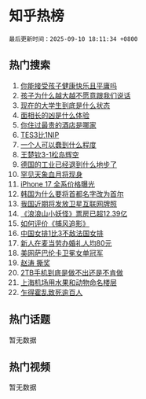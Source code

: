 # 知乎热榜

`最后更新时间：2025-09-10 18:11:34 +0800`

## 热门搜索

1. [你能接受孩子健康快乐且平庸吗](https://www.zhihu.com/search?q=%E4%BD%A0%E8%83%BD%E6%8E%A5%E5%8F%97%E5%AD%A9%E5%AD%90%E5%81%A5%E5%BA%B7%E5%BF%AB%E4%B9%90%E4%B8%94%E5%B9%B3%E5%BA%B8%E5%90%97)
1. [孩子为什么越大越不愿意跟我们说话](https://www.zhihu.com/search?q=%E5%AD%A9%E5%AD%90%E4%B8%BA%E4%BB%80%E4%B9%88%E8%B6%8A%E5%A4%A7%E8%B6%8A%E4%B8%8D%E6%84%BF%E6%84%8F%E8%B7%9F%E6%88%91%E4%BB%AC%E8%AF%B4%E8%AF%9D)
1. [现在的大学生到底是什么状态](https://www.zhihu.com/search?q=%E7%8E%B0%E5%9C%A8%E7%9A%84%E5%A4%A7%E5%AD%A6%E7%94%9F%E5%88%B0%E5%BA%95%E6%98%AF%E4%BB%80%E4%B9%88%E7%8A%B6%E6%80%81)
1. [面相长的凶是什么体验](https://www.zhihu.com/search?q=%E9%9D%A2%E7%9B%B8%E9%95%BF%E7%9A%84%E5%87%B6%E6%98%AF%E4%BB%80%E4%B9%88%E4%BD%93%E9%AA%8C)
1. [你住过最贵的酒店是哪家](https://www.zhihu.com/search?q=%E4%BD%A0%E4%BD%8F%E8%BF%87%E6%9C%80%E8%B4%B5%E7%9A%84%E9%85%92%E5%BA%97%E6%98%AF%E5%93%AA%E5%AE%B6)
1. [TES3比1NIP](https://www.zhihu.com/search?q=TES3%E6%AF%941NIP)
1. [一个人可以蠢到什么程度](https://www.zhihu.com/search?q=%E4%B8%80%E4%B8%AA%E4%BA%BA%E5%8F%AF%E4%BB%A5%E8%A0%A2%E5%88%B0%E4%BB%80%E4%B9%88%E7%A8%8B%E5%BA%A6)
1. [王楚钦3-1松岛辉空](https://www.zhihu.com/search?q=%E7%8E%8B%E6%A5%9A%E9%92%A63-1%E6%9D%BE%E5%B2%9B%E8%BE%89%E7%A9%BA)
1. [德国的工业已经退到什么地步了](https://www.zhihu.com/search?q=%E5%BE%B7%E5%9B%BD%E7%9A%84%E5%B7%A5%E4%B8%9A%E5%B7%B2%E7%BB%8F%E9%80%80%E5%88%B0%E4%BB%80%E4%B9%88%E5%9C%B0%E6%AD%A5%E4%BA%86)
1. [罕见天象血月将现身](https://www.zhihu.com/search?q=%E7%BD%95%E8%A7%81%E5%A4%A9%E8%B1%A1%E8%A1%80%E6%9C%88%E5%B0%86%E7%8E%B0%E8%BA%AB)
1. [iPhone 17 全系价格曝光](https://www.zhihu.com/search?q=iPhone%2017%20%E5%85%A8%E7%B3%BB%E4%BB%B7%E6%A0%BC%E6%9B%9D%E5%85%89)
1. [韩国为什么要将首都名字改为首尔](https://www.zhihu.com/search?q=%E9%9F%A9%E5%9B%BD%E4%B8%BA%E4%BB%80%E4%B9%88%E8%A6%81%E5%B0%86%E9%A6%96%E9%83%BD%E5%90%8D%E5%AD%97%E6%94%B9%E4%B8%BA%E9%A6%96%E5%B0%94)
1. [我国近期将发放卫星互联网牌照](https://www.zhihu.com/search?q=%E6%88%91%E5%9B%BD%E8%BF%91%E6%9C%9F%E5%B0%86%E5%8F%91%E6%94%BE%E5%8D%AB%E6%98%9F%E4%BA%92%E8%81%94%E7%BD%91%E7%89%8C%E7%85%A7)
1. [《浪浪山小妖怪》票房已超12.39亿](https://www.zhihu.com/search?q=%E3%80%8A%E6%B5%AA%E6%B5%AA%E5%B1%B1%E5%B0%8F%E5%A6%96%E6%80%AA%E3%80%8B%E7%A5%A8%E6%88%BF%E5%B7%B2%E8%B6%8512.39%E4%BA%BF)
1. [如何评价《捕风追影》](https://www.zhihu.com/search?q=%E5%A6%82%E4%BD%95%E8%AF%84%E4%BB%B7%E3%80%8A%E6%8D%95%E9%A3%8E%E8%BF%BD%E5%BD%B1%E3%80%8B)
1. [中国女排1比3不敌法国女排](https://www.zhihu.com/search?q=%E4%B8%AD%E5%9B%BD%E5%A5%B3%E6%8E%921%E6%AF%943%E4%B8%8D%E6%95%8C%E6%B3%95%E5%9B%BD%E5%A5%B3%E6%8E%92)
1. [新人在麦当劳办婚礼人均80元](https://www.zhihu.com/search?q=%E6%96%B0%E4%BA%BA%E5%9C%A8%E9%BA%A6%E5%BD%93%E5%8A%B3%E5%8A%9E%E5%A9%9A%E7%A4%BC%E4%BA%BA%E5%9D%8780%E5%85%83)
1. [美网萨巴伦卡卫冕女单冠军](https://www.zhihu.com/search?q=%E7%BE%8E%E7%BD%91%E8%90%A8%E5%B7%B4%E4%BC%A6%E5%8D%A1%E5%8D%AB%E5%86%95%E5%A5%B3%E5%8D%95%E5%86%A0%E5%86%9B)
1. [赵涛 撕奖](https://www.zhihu.com/search?q=%E8%B5%B5%E6%B6%9B%20%E6%92%95%E5%A5%96)
1. [2TB手机到底是做不出还是不肯做](https://www.zhihu.com/search?q=2TB%E6%89%8B%E6%9C%BA%E5%88%B0%E5%BA%95%E6%98%AF%E5%81%9A%E4%B8%8D%E5%87%BA%E8%BF%98%E6%98%AF%E4%B8%8D%E8%82%AF%E5%81%9A)
1. [上海机场用水果和动物命名楼层](https://www.zhihu.com/search?q=%E4%B8%8A%E6%B5%B7%E6%9C%BA%E5%9C%BA%E7%94%A8%E6%B0%B4%E6%9E%9C%E5%92%8C%E5%8A%A8%E7%89%A9%E5%91%BD%E5%90%8D%E6%A5%BC%E5%B1%82)
1. [乍得霍乱致死逾百人](https://www.zhihu.com/search?q=%E4%B9%8D%E5%BE%97%E9%9C%8D%E4%B9%B1%E8%87%B4%E6%AD%BB%E9%80%BE%E7%99%BE%E4%BA%BA)

## 热门话题

暂无数据

## 热门视频

暂无数据